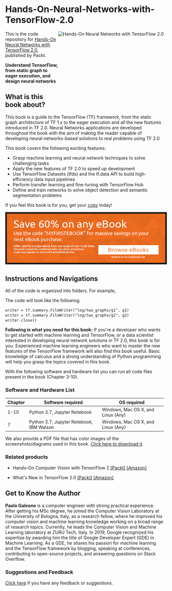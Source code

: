 # Hands-On-Neural-Networks-with-TensorFlow-2.0

<a href="https://www.packtpub.com/in/data/hands-on-neural-networks-with-tensorflow-2-0?utm_source=github&utm_medium=repository&utm_campaign=9781789615555"><img src="https://www.packtpub.com/media/catalog/product/cache/e4d64343b1bc593f1c5348fe05efa4a6/9/7/9781789615555-original.jpeg" alt="Hands-On Neural Networks with TensorFlow 2.0" height="256px" align="right"></a>

This is the code repository for [Hands-On Neural Networks with TensorFlow 2.0](https://www.packtpub.com/in/data/hands-on-neural-networks-with-tensorflow-2-0?utm_source=github&utm_medium=repository&utm_campaign=9781789615555), published by Packt.

**Understand TensorFlow, from static graph to eager execution, and design neural networks**

## What is this book about?
This book is a guide to the TensorFlow (TF) framework, from the static graph architecture of TF 1.x to the eager execution and all the new features introduced in TF 2.0. Neural Networks applications are developed throughout the book with the aim of making the reader capable of developing neural networks-based solutions to real problems using TF 2.0

This book covers the following exciting features: 
* Grasp machine learning and neural network techniques to solve challenging tasks
* Apply the new features of TF 2.0 to speed up development
* Use TensorFlow Datasets (tfds) and the tf.data API to build high-efficiency data input pipelines
* Perform transfer learning and fine-tuning with TensorFlow Hub
* Define and train networks to solve object detection and semantic segmentation problems

If you feel this book is for you, get your [copy](https://www.amazon.com/dp/1789615550) today!

<a href="https://www.packtpub.com/?utm_source=github&utm_medium=banner&utm_campaign=GitHubBanner"><img src="https://raw.githubusercontent.com/PacktPublishing/GitHub/master/GitHub.png" alt="https://www.packtpub.com/" border="5" /></a>

## Instructions and Navigations
All of the code is organized into folders. For example,

The code will look like the following:
```
writer = tf.summary.FileWriter("log/two_graphs/g1", g1)
writer = tf.summary.FileWriter("log/two_graphs/g2", g2)
writer.close()
```

**Following is what you need for this book:**
If you're a developer who wants to get started with machine learning and TensorFlow, or a data scientist interested in developing neural network solutions in TF 2.0, this book is for you. Experienced machine learning engineers who want to master the new features of the TensorFlow framework will also find this book useful.
Basic knowledge of calculus and a strong understanding of Python programming will help you grasp the topics covered in this book.

With the following software and hardware list you can run all code files present in the book (Chapter 3-10).

### Software and Hardware List

| Chapter  | Software required                                     | OS required                        |
| -------- | ------------------------------------------------------| -----------------------------------|
| 1-10     | Python 3.7, Jupyter Notebook                          | Windows, Mac OS X, and Linux (Any) |
| 7        | Python 3.7, Jupyter Notebook, IBM Watson              | Windows, Mac OS X, and Linux (Any) |

We also provide a PDF file that has color images of the screenshots/diagrams used in this book. [Click here to download it](https://static.packt-cdn.com/downloads/9781789615555_ColorImages.pdf).


### Related products <Other books you may enjoy>
* Hands-On Computer Vision with TensorFlow 2 [[Packt]](https://www.packtpub.com/application-development/hands-computer-vision-tensorflow-2?utm_source=github&utm_medium=repository&utm_campaign=9781788830645) [[Amazon]](https://www.amazon.com/dp/1788830644)

* What's New in TensorFlow 2.0 [[Packt]](https://www.packtpub.com/data/what-s-new-in-tensorflow-2-0?utm_source=github&utm_medium=repository&utm_campaign=9781838823856) [[Amazon]](https://www.amazon.com/dp/B07VWGN8NB)

## Get to Know the Author
**Paolo Galeone**
is a computer engineer with strong practical experience. After getting his MSc degree, he joined the Computer Vision Laboratory at the University of Bologna, Italy, as a research fellow, where he improved his computer vision and machine learning knowledge working on a broad range of research topics. Currently, he leads the Computer Vision and Machine Learning laboratory at ZURU Tech, Italy.
In 2019, Google recognized his expertise by awarding him the title of Google Developer Expert (GDE) in Machine Learning. As a GDE, he shares his passion for machine learning and the TensorFlow framework by blogging, speaking at conferences, contributing to open-source projects, and answering questions on Stack Overflow.


### Suggestions and Feedback
[Click here](https://docs.google.com/forms/d/e/1FAIpQLSdy7dATC6QmEL81FIUuymZ0Wy9vH1jHkvpY57OiMeKGqib_Ow/viewform) if you have any feedback or suggestions.
